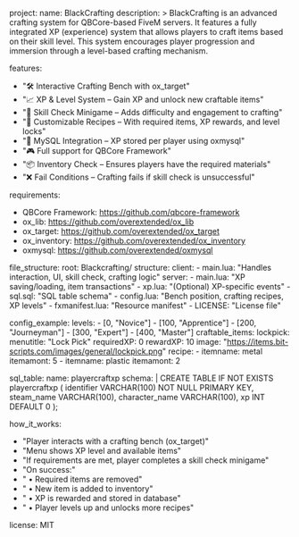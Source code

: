 project:
  name: BlackCrafting
  description: >
    BlackCrafting is an advanced crafting system for QBCore-based FiveM servers.
    It features a fully integrated XP (experience) system that allows players to craft items based on their skill level.
    This system encourages player progression and immersion through a level-based crafting mechanism.

features:
  - "🛠️ Interactive Crafting Bench with ox_target"
  - "📈 XP & Level System – Gain XP and unlock new craftable items"
  - "🎯 Skill Check Minigame – Adds difficulty and engagement to crafting"
  - "🧰 Customizable Recipes – With required items, XP rewards, and level locks"
  - "💾 MySQL Integration – XP stored per player using oxmysql"
  - "🎮 Full support for QBCore Framework"
  - "📦 Inventory Check – Ensures players have the required materials"
  - "❌ Fail Conditions – Crafting fails if skill check is unsuccessful"

requirements:
  - QBCore Framework: https://github.com/qbcore-framework
  - ox_lib: https://github.com/overextended/ox_lib
  - ox_target: https://github.com/overextended/ox_target
  - ox_inventory: https://github.com/overextended/ox_inventory
  - oxmysql: https://github.com/overextended/oxmysql

file_structure:
  root: Blackcrafting/
  structure:
    client:
      - main.lua: "Handles interaction, UI, skill check, crafting logic"
    server:
      - main.lua: "XP saving/loading, item transactions"
      - xp.lua: "(Optional) XP-specific events"
      - sql.sql: "SQL table schema"
    - config.lua: "Bench position, crafting recipes, XP levels"
    - fxmanifest.lua: "Resource manifest"
    - LICENSE: "License file"

config_example:
  levels:
    - [0, "Novice"]
    - [100, "Apprentice"]
    - [200, "Journeyman"]
    - [300, "Expert"]
    - [400, "Master"]
  craftable_items:
    lockpick:
      menutitle: "Lock Pick"
      requiredXP: 0
      rewardXP: 10
      image: "https://items.bit-scripts.com/images/general/lockpick.png"
      recipe:
        - itemname: metal
          itemamont: 5
        - itemname: plastic
          itemamont: 2

sql_table:
  name: playercraftxp
  schema: |
    CREATE TABLE IF NOT EXISTS playercraftxp (
      identifier VARCHAR(100) NOT NULL PRIMARY KEY,
      steam_name VARCHAR(100),
      character_name VARCHAR(100),
      xp INT DEFAULT 0
    );

how_it_works:
  - "Player interacts with a crafting bench (ox_target)"
  - "Menu shows XP level and available items"
  - "If requirements are met, player completes a skill check minigame"
  - "On success:"
  - "  • Required items are removed"
  - "  • New item is added to inventory"
  - "  • XP is rewarded and stored in database"
  - "  • Player levels up and unlocks more recipes"

license: MIT
